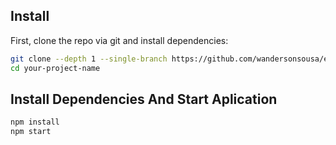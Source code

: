 ## Install

First, clone the repo via git and install dependencies:

```bash
git clone --depth 1 --single-branch https://github.com/wandersonsousa/electron-puppeteer-boilerplate.git your-project-name
cd your-project-name
```

## Install Dependencies And Start Aplication

```bash
npm install
npm start
```
